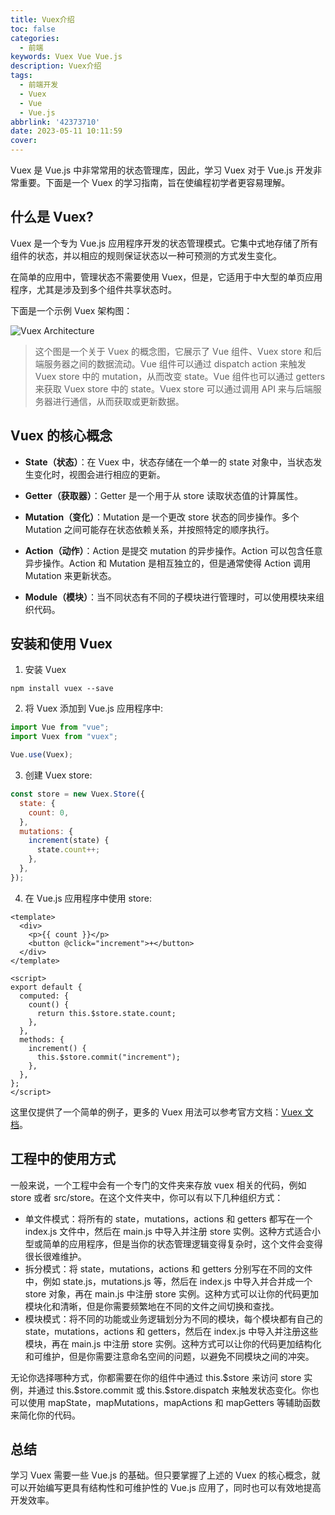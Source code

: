 ```yaml
---
title: Vuex介绍
toc: false
categories:
  - 前端
keywords: Vuex Vue Vue.js
description: Vuex介绍
tags:
  - 前端开发
  - Vuex
  - Vue
  - Vue.js
abbrlink: '42373710'
date: 2023-05-11 10:11:59
cover:
---
```


Vuex 是 Vue.js 中非常常用的状态管理库，因此，学习 Vuex 对于 Vue.js 开发非常重要。下面是一个 Vuex 的学习指南，旨在使编程初学者更容易理解。

<!--more-->

## 什么是 Vuex?

Vuex 是一个专为 Vue.js 应用程序开发的状态管理模式。它集中式地存储了所有组件的状态，并以相应的规则保证状态以一种可预测的方式发生变化。

在简单的应用中，管理状态不需要使用 Vuex，但是，它适用于中大型的单页应用程序，尤其是涉及到多个组件共享状态时。

下面是一个示例 Vuex 架构图：

![Vuex Architecture](https://vuex.vuejs.org/vuex.png)

> 这个图是一个关于 Vuex 的概念图，它展示了 Vue 组件、Vuex store 和后端服务器之间的数据流动。Vue 组件可以通过 dispatch action 来触发 Vuex store 中的 mutation，从而改变 state。Vue 组件也可以通过 getters 来获取 Vuex store 中的 state。Vuex store 可以通过调用 API 来与后端服务器进行通信，从而获取或更新数据。

## Vuex 的核心概念

- **State（状态）**：在 Vuex 中，状态存储在一个单一的 state 对象中，当状态发生变化时，视图会进行相应的更新。

- **Getter（获取器）**：Getter 是一个用于从 store 读取状态值的计算属性。

- **Mutation（变化）**：Mutation 是一个更改 store 状态的同步操作。多个 Mutation 之间可能存在状态依赖关系，并按照特定的顺序执行。

- **Action（动作）**：Action 是提交 mutation 的异步操作。Action 可以包含任意异步操作。Action 和 Mutation 是相互独立的，但是通常使得 Action 调用 Mutation 来更新状态。

- **Module（模块）**：当不同状态有不同的子模块进行管理时，可以使用模块来组织代码。

## 安装和使用 Vuex

1. 安装 Vuex

```
npm install vuex --save
```

2. 将 Vuex 添加到 Vue.js 应用程序中:

```javascript
import Vue from "vue";
import Vuex from "vuex";

Vue.use(Vuex);
```

3. 创建 Vuex store:

```javascript
const store = new Vuex.Store({
  state: {
    count: 0,
  },
  mutations: {
    increment(state) {
      state.count++;
    },
  },
});
```

4. 在 Vue.js 应用程序中使用 store:

```vue
<template>
  <div>
    <p>{{ count }}</p>
    <button @click="increment">+</button>
  </div>
</template>

<script>
export default {
  computed: {
    count() {
      return this.$store.state.count;
    },
  },
  methods: {
    increment() {
      this.$store.commit("increment");
    },
  },
};
</script>
```

这里仅提供了一个简单的例子，更多的 Vuex 用法可以参考官方文档：[Vuex 文档](https://vuex.vuejs.org/)。

## 工程中的使用方式

一般来说，一个工程中会有一个专门的文件夹来存放 vuex 相关的代码，例如 store 或者 src/store。在这个文件夹中，你可以有以下几种组织方式：

- 单文件模式：将所有的 state，mutations，actions 和 getters 都写在一个 index.js 文件中，然后在 main.js 中导入并注册 store 实例。这种方式适合小型或简单的应用程序，但是当你的状态管理逻辑变得复杂时，这个文件会变得很长很难维护。
- 拆分模式：将 state，mutations，actions 和 getters 分别写在不同的文件中，例如 state.js，mutations.js 等，然后在 index.js 中导入并合并成一个 store 对象，再在 main.js 中注册 store 实例。这种方式可以让你的代码更加模块化和清晰，但是你需要频繁地在不同的文件之间切换和查找。
- 模块模式：将不同的功能或业务逻辑划分为不同的模块，每个模块都有自己的 state，mutations，actions 和 getters，然后在 index.js 中导入并注册这些模块，再在 main.js 中注册 store 实例。这种方式可以让你的代码更加结构化和可维护，但是你需要注意命名空间的问题，以避免不同模块之间的冲突。

无论你选择哪种方式，你都需要在你的组件中通过 this.\$store 来访问 store 实例，并通过 this.\$store.commit 或 this.\$store.dispatch 来触发状态变化。你也可以使用 mapState，mapMutations，mapActions 和 mapGetters 等辅助函数来简化你的代码。

## 总结

学习 Vuex 需要一些 Vue.js 的基础。但只要掌握了上述的 Vuex 的核心概念，就可以开始编写更具有结构性和可维护性的 Vue.js 应用了，同时也可以有效地提高开发效率。
